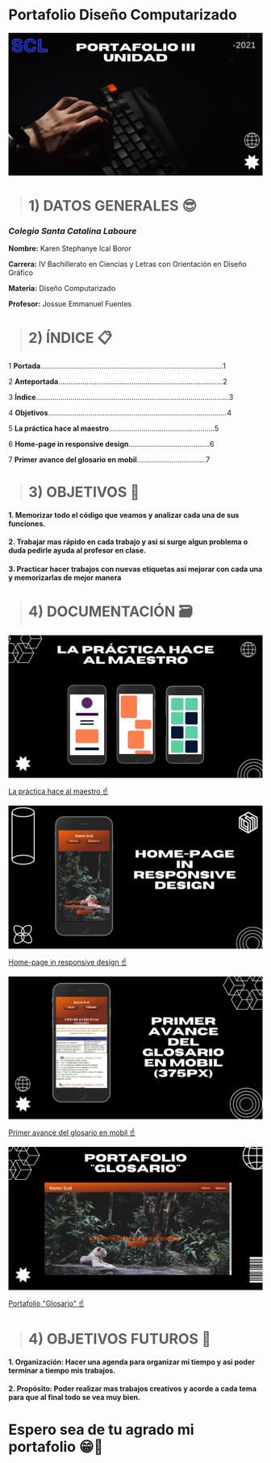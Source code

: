 # Portafolio Diseño Computarizado

![](https://github.com/Keibwi/Portafolio-DG/blob/main/imagenes/Portafolio%20iii%20unidad.jpg)

># 1) DATOS GENERALES 😎

### *Colegio Santa Catalina Laboure* 

**Nombre:** Karen Stephanye Ical Boror

**Carrera:** IV Bachillerato en Ciencias y Letras con Orientación en Diseño Gráfico

**Materia:** Diseño Computarizado

**Profesor:** Jossue Emmanuel Fuentes

># 2) ÍNDICE 📋

1 **Portada**..........................................................................................1

2 **Anteportada**.................................................................................2

3 **Índice**...............................................................................................3

4 **Objetivos**........................................................................................4

5 **La práctica hace al maestro**....................................................5

6 **Home-page in responsive design**........................................6

7 **Primer avance del glosario en mobil**..................................7

># 3) OBJETIVOS 🚩

#### 1. Memorizar todo el código que veamos y analizar cada una de sus funciones.

#### 2. Trabajar mas rápido en cada trabajo y asi si surge algun problema o duda pedirle ayuda al profesor en clase.

#### 3. Practicar hacer trabajos con nuevas etiquetas asi mejorar con cada una y memorizarlas de mejor manera 

># 4) DOCUMENTACIÓN 🗃

![](https://github.com/Keibwi/Portafolio-DG/blob/main/imagenes/2.jpg)

[La práctica hace al maestro ☝️](https://drive.google.com/file/d/1Abm9z6Dke5_EaoE0yk4-FwEHuVC2_HaY/view?usp=drive_web&authuser=0 "La práctica hace al maestro")

![](https://github.com/Keibwi/Portafolio-DG/blob/main/imagenes/3.jpg)

[Home-page in responsive design ☝️](https://keibwi.github.io/Portafolio-DG/ "Home-page in responsive design")

![](https://github.com/Keibwi/Portafolio-DG/blob/main/imagenes/4.jpg)

[Primer avance del glosario en mobil ☝️](https://keibwi.github.io/Portafolio-DG/ "Primer avance del glosario en mobil")

![](https://github.com/Keibwi/Portafolio-DG/blob/main/imagenes/5.png)

[Portafolio "Glosario" ☝️](https://keibwi.github.io/Portafolio-DG/)

># 4) OBJETIVOS FUTUROS 🚩

#### 1. **Organización:** Hacer una agenda para organizar mi tiempo y asi poder terminar a tiempo mis trabajos.

#### 2. **Propósito:** Poder realizar mas trabajos creativos y acorde a cada tema para que al final todo se vea muy bien.

# Espero sea de tu agrado mi portafolio 😁🤩

